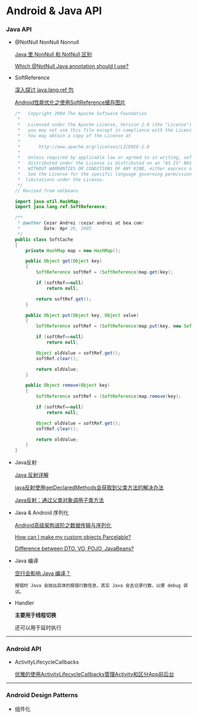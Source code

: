 # Android & Java API



### Java API

* @NotNull NonNull Nonnull

  [Java 里 NonNull 和 NotNull 区别](http://yansu.org/15775214814688.html)

  [Which @NotNull Java annotation should I use?](https://stackoverflow.com/questions/4963300/which-notnull-java-annotation-should-i-use)

* SoftReference

  [深入探讨 java.lang.ref 包](https://developer.ibm.com/zh/articles/j-lo-langref/)

  [Android性能优化之使用SoftReference缓存图片](https://blog.csdn.net/nugongahou110/article/details/47280461)

  ``` java
  /*   Copyright 2004 The Apache Software Foundation
   *
   *   Licensed under the Apache License, Version 2.0 (the "License");
   *   you may not use this file except in compliance with the License.
   *   You may obtain a copy of the License at
   *
   *       http://www.apache.org/licenses/LICENSE-2.0
   *
   *   Unless required by applicable law or agreed to in writing, software
   *   distributed under the License is distributed on an "AS IS" BASIS,
   *   WITHOUT WARRANTIES OR CONDITIONS OF ANY KIND, either express or implied.
   *   See the License for the specific language governing permissions and
   *  limitations under the License.
   */
  // Revised from xmlbeans
  
  import java.util.HashMap;
  import java.lang.ref.SoftReference;
  
  /**
   * @author Cezar Andrei (cezar.andrei at bea.com)
   *         Date: Apr 26, 2005
   */
  public class SoftCache
  {
      private HashMap map = new HashMap();
  
      public Object get(Object key)
      {
          SoftReference softRef = (SoftReference)map.get(key);
  
          if (softRef==null)
              return null;
  
          return softRef.get();
      }
  
      public Object put(Object key, Object value)
      {
          SoftReference softRef = (SoftReference)map.put(key, new SoftReference(value));
  
          if (softRef==null)
              return null;
  
          Object oldValue = softRef.get();
          softRef.clear();
  
          return oldValue;
      }
  
      public Object remove(Object key)
      {
          SoftReference softRef = (SoftReference)map.remove(key);
  
          if (softRef==null)
              return null;
  
          Object oldValue = softRef.get();
          softRef.clear();
  
          return oldValue;
      }
  }
  
  ```

* Java反射

  [Java 反射详解](https://www.cnblogs.com/cangqinglang/p/10077484.html)

  [java反射使用getDeclaredMethods会获取到父类方法的解决办法](https://monkeywie.cn/2019/07/03/java-reflect-getdeclaredmethods-issue/)

  [Java反射：通过父类对象调用子类方法](https://blog.csdn.net/u010429286/article/details/78541509)
  
* Java & Android 序列化

  [Android高级架构进阶之数据传输与序列化](https://zhuanlan.zhihu.com/p/90036011)

  [How can I make my custom objects Parcelable?](https://stackoverflow.com/questions/7181526/how-can-i-make-my-custom-objects-parcelable)

  [Difference between DTO, VO, POJO, JavaBeans?](https://stackoverflow.com/questions/1612334/difference-between-dto-vo-pojo-javabeans)

* Java 编译

  [空行会影响 Java 编译？](https://www.jianshu.com/p/3c2c7a3fd81b)

  ``` text
  报错时 Java 会抛出具体的报错行数信息，其实 Java 会去记录行数，以便 debug 调试。
  ```

  

* Handler

  **主要用于线程切换**

  还可以用于延时执行







---



### Android API

* ActivityLifecycleCallbacks

  [优雅的使用ActivityLifecycleCallbacks管理Activity和区分App前后台](https://blog.csdn.net/u010072711/article/details/77090313)





---



### Android Design Patterns

* 组件化

  